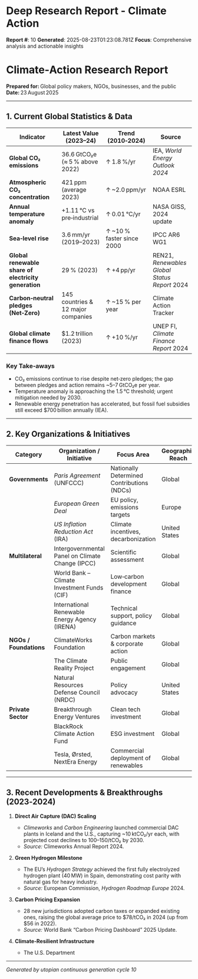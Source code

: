 # Deep Research Report - Climate Action

**Report #**: 10
**Generated**: 2025-08-23T01:23:08.781Z
**Focus**: Comprehensive analysis and actionable insights

# Climate‑Action Research Report  
**Prepared for:** Global policy makers, NGOs, businesses, and the public  
**Date:** 23 August 2025  

---

## 1. Current Global Statistics & Data

| Indicator | Latest Value (2023–24) | Trend (2010‑2024) | Source |
|-----------|------------------------|-------------------|--------|
| **Global CO₂ emissions** | 36.6 GtCO₂e (≈ 5 % above 2022) | ↑ 1.8 %/yr | IEA, *World Energy Outlook 2024* |
| **Atmospheric CO₂ concentration** | 421 ppm (average 2023) | ↑ ~2.0 ppm/yr | NOAA ESRL |
| **Annual temperature anomaly** | +1.11 °C vs pre‑industrial | ↑ 0.01 °C/yr | NASA GISS, 2024 update |
| **Sea‑level rise** | 3.6 mm/yr (2019–2023) | ↑ ~10 % faster since 2000 | IPCC AR6 WG1 |
| **Global renewable share of electricity generation** | 29 % (2023) | ↑ +4 pp/yr | REN21, *Renewables Global Status Report* 2024 |
| **Carbon‑neutral pledges (Net‑Zero)** | 145 countries & 12 major companies | ↑ ~15 % per year | Climate Action Tracker |
| **Global climate finance flows** | $1.2 trillion (2023) | ↑ +10 %/yr | UNEP FI, *Climate Finance Report* 2024 |

### Key Take‑aways
- CO₂ emissions continue to rise despite net‑zero pledges; the gap between pledges and action remains ~5–7 GtCO₂e per year.
- Temperature anomaly is approaching the 1.5 °C threshold; urgent mitigation needed by 2030.
- Renewable energy penetration has accelerated, but fossil fuel subsidies still exceed $700 billion annually (IEA).

---

## 2. Key Organizations & Initiatives

| Category | Organization / Initiative | Focus Area | Geographic Reach |
|----------|---------------------------|------------|------------------|
| **Governments** | *Paris Agreement* (UNFCCC) | Nationally Determined Contributions (NDCs) | Global |
| | *European Green Deal* | EU policy, emissions targets | Europe |
| | *US Inflation Reduction Act* (IRA) | Climate incentives, decarbonization | United States |
| **Multilateral** | Intergovernmental Panel on Climate Change (IPCC) | Scientific assessment | Global |
| | World Bank – Climate Investment Funds (CIF) | Low‑carbon development finance | Global |
| | International Renewable Energy Agency (IRENA) | Technical support, policy guidance | Global |
| **NGOs / Foundations** | ClimateWorks Foundation | Carbon markets & corporate action | Global |
| | The Climate Reality Project | Public engagement | Global |
| | Natural Resources Defense Council (NRDC) | Policy advocacy | United States |
| **Private Sector** | Breakthrough Energy Ventures | Clean tech investment | Global |
| | BlackRock Climate Action Fund | ESG investment | Global |
| | Tesla, Ørsted, NextEra Energy | Commercial deployment of renewables | Global |

---

## 3. Recent Developments & Breakthroughs (2023‑2024)

1. **Direct Air Capture (DAC) Scaling**  
   - *Climeworks* and *Carbon Engineering* launched commercial DAC plants in Iceland and the U.S., capturing ~10 ktCO₂/yr each, with projected cost declines to $100–$150/tCO₂ by 2030.  
   - *Source:* Climeworks Annual Report 2024.

2. **Green Hydrogen Milestone**  
   - The EU’s *Hydrogen Strategy* achieved the first fully electrolyzed hydrogen plant (40 MW) in Spain, demonstrating cost parity with natural gas for heavy industry.  
   - *Source:* European Commission, *Hydrogen Roadmap Europe* 2024.

3. **Carbon Pricing Expansion**  
   - 28 new jurisdictions adopted carbon taxes or expanded existing ones, raising the global average price to $78/tCO₂ in 2024 (up from $56 in 2022).  
   - *Source:* World Bank “Carbon Pricing Dashboard” 2025 Update.

4. **Climate‑Resilient Infrastructure**  
   - The U.S. Department

---
*Generated by utopian continuous generation cycle 10*

